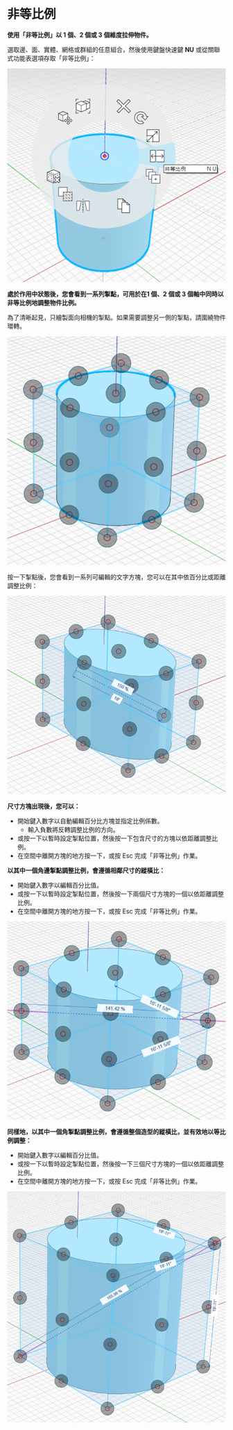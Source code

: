 # 非等比例

**使用「非等比例」以 1 個、2 個或 3 個維度拉伸物件。**

選取邊、面、實體、網格或群組的任意組合，然後使用鍵盤快速鍵 **NU** 或從關聯式功能表選項存取「非等比例」：

![](../.gitbook/assets/nu-scale_context-menu.PNG)

**處於作用中狀態後，您會看到一系列掣點，可用於在1 個、2 個或 3 個軸中同時以非等比例地調整物件比例。**

為了清晰起見，只繪製面向相機的掣點。如果需要調整另一側的掣點，請圍繞物件環轉。

![](../.gitbook/assets/nu-scale_grips-1.PNG)

按一下掣點後，您會看到一系列可編輯的文字方塊，您可以在其中依百分比或距離調整比例：

![](../.gitbook/assets/nu-scale_grips-2.PNG)

**尺寸方塊出現後，您可以：**

* 開始鍵入數字以自動編輯百分比方塊並指定比例係數。
   * 輸入負數將反轉調整比例的方向。
* 或按一下以暫時設定掣點位置，然後按一下包含尺寸的方塊以依距離調整比例。
* 在空間中離開方塊的地方按一下，或按 Esc 完成「非等比例」作業。

**以其中一個角邊掣點調整比例，會遵循相鄰尺寸的縱橫比：**

* 開始鍵入數字以編輯百分比值。
* 或按一下以暫時設定掣點位置，然後按一下兩個尺寸方塊的一個以依距離調整比例。
* 在空間中離開方塊的地方按一下，或按 Esc 完成「非等比例」作業。

![](../.gitbook/assets/nu-scale_grips-3.PNG)

**同樣地，以其中一個角掣點調整比例，會遵循整個造型的縱橫比，並有效地以等比例調整：**

* 開始鍵入數字以編輯百分比值。
* 或按一下以暫時設定掣點位置，然後按一下三個尺寸方塊的一個以依距離調整比例。
* 在空間中離開方塊的地方按一下，或按 Esc 完成「非等比例」作業。

![](../.gitbook/assets/nu-scale_grips-4.PNG)

